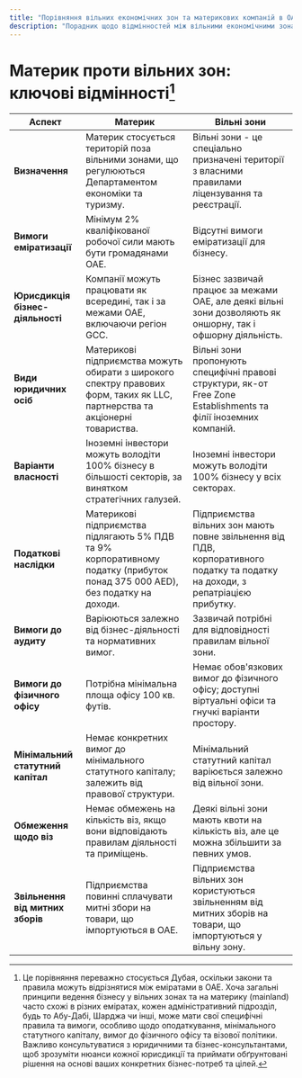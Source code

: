 ```yaml
---
title: "Порівняння вільних економічних зон та материкових компаній в ОАЕ"
description: "Порадник щодо відмінностей між вільними економічними зонами та материковими компаніями ОАЕ у питаннях оподаткування власності віз та бізнес-діяльності"
---
```


# Материк проти вільних зон: ключові відмінності[^1]

| **Аспект**                        | **Материк**                                                                                                                  | **Вільні зони**                                                                                                                |
| --------------------------------- | ---------------------------------------------------------------------------------------------------------------------------- | ------------------------------------------------------------------------------------------------------------------------------ |
| **Визначення**                    | Материк стосується територій поза вільними зонами, що регулюються Департаментом економіки та туризму.                        | Вільні зони - це спеціально призначені території з власними правилами ліцензування та реєстрації.                              |
| **Вимоги еміратизації**           | Мінімум 2% кваліфікованої робочої сили мають бути громадянами ОАЕ.                                                           | Відсутні вимоги еміратизації для бізнесу.                                                                                      |
| **Юрисдикція бізнес-діяльності**  | Компанії можуть працювати як всередині, так і за межами ОАЕ, включаючи регіон GCC.                                           | Бізнес зазвичай працює за межами ОАЕ, але деякі вільні зони дозволяють як оншорну, так і офшорну діяльність.                   |
| **Види юридичних осіб**           | Материкові підприємства можуть обирати з широкого спектру правових форм, таких як LLC, партнерства та акціонерні товариства. | Вільні зони пропонують специфічні правові структури, як-от Free Zone Establishments та філії іноземних компаній.               |
| **Варіанти власності**            | Іноземні інвестори можуть володіти 100% бізнесу в більшості секторів, за винятком стратегічних галузей.                      | Іноземні інвестори можуть володіти 100% бізнесу у всіх секторах.                                                               |
| **Податкові наслідки**            | Материкові підприємства підлягають 5% ПДВ та 9% корпоративному податку (прибуток понад 375 000 AED), без податку на доходи.  | Підприємства вільних зон мають повне звільнення від ПДВ, корпоративного податку та податку на доходи, з репатріацією прибутку. |
| **Вимоги до аудиту**              | Варіюються залежно від бізнес-діяльності та нормативних вимог.                                                               | Зазвичай потрібні для відповідності правилам вільної зони.                                                                     |
| **Вимоги до фізичного офісу**     | Потрібна мінімальна площа офісу 100 кв. футів.                                                                               | Немає обов'язкових вимог до фізичного офісу; доступні віртуальні офіси та гнучкі варіанти простору.                            |
| **Мінімальний статутний капітал** | Немає конкретних вимог до мінімального статутного капіталу; залежить від правової структури.                                 | Мінімальний статутний капітал варіюється залежно від вільної зони.                                                             |
| **Обмеження щодо віз**            | Немає обмежень на кількість віз, якщо вони відповідають правилам діяльності та приміщень.                                    | Деякі вільні зони мають квоти на кількість віз, але це можна збільшити за певних умов.                                         |
| **Звільнення від митних зборів**  | Підприємства повинні сплачувати митні збори на товари, що імпортуються в ОАЕ.                                                | Підприємства вільних зон користуються звільненням від митних зборів на товари, що імпортуються у вільну зону.                  |

[^1]: Це порівняння переважно стосується Дубая, оскільки закони та правила можуть відрізнятися між еміратами в ОАЕ. Хоча загальні принципи ведення бізнесу у вільних зонах та на материку (mainland) часто схожі в різних еміратах, кожен адміністративний підрозділ, будь то Абу-Дабі, Шарджа чи інші, може мати свої специфічні правила та вимоги, особливо щодо оподаткування, мінімального статутного капіталу, вимог до фізичного офісу та візової політики. Важливо консультуватися з юридичними та бізнес-консультантами, щоб зрозуміти нюанси кожної юрисдикції та приймати обґрунтовані рішення на основі ваших конкретних бізнес-потреб та цілей.
